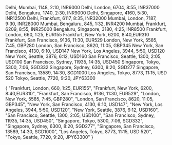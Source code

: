 Delhi, Mumbai, 1148, 2:10, INR6000
Delhi, London, 6704, 8:55, INR37000
Delhi, Bengaluru, 1740, 2:30, INR9000
Delhi, Singapore, 4160, 5:30, INR12500
Delhi, Frankfurt, 6117, 8:35, INR32000
Mumbai, London, 7187, 9:30, INR28000
Mumbai, Bengaluru, 845, 1:32, INR4200
Mumbai, Frankfurt, 6209, 8:55, INR25000
Bengaluru, Singapore, 3180, 4:25, INR8500
Frankfurt, London, 660, 1:25, EUR155
Frankfurt, New York, 6200, 8:40,EUR310
Frankfurt, San Francisco, 9136, 11:30, EUR529
London, New York, 5585, 7:45, GBP280
London, San Francisco, 8620, 11:05, GBP345
New York, San Francisco, 4130, 6:10, USD147
New York, Los Angeles, 3944, 5:50, USD120
New York, Seattle, 3876, 6:12, USD160
San Francisco, Seattle, 1300, 2:05, USD100
San Francisco, Sydney, 11935, 14:35, USD450
Singapore, Tokyo, 5300, 7:06, SGD332
Singapore, Sydney, 6300, 8:20, SGD277
Singapore, San Francisco, 13589, 14:30, SGD1000
Los Angeles, Tokyo, 8773, 11:15, USD 520
Tokyo, Seattle, 7720, 9:20, JPY63300

{ "Frankfurt, London, 660, 1:25, EUR155",
"Frankfurt, New York, 6200, 8:40,EUR310", "Frankfurt, San Francisco, 9136, 11:30, EUR529",
"London, New York, 5585, 7:45, GBP280", "London, San Francisco, 8620, 11:05, GBP345",
"New York, San Francisco, 4130, 6:10, USD147", "New York, Los Angeles, 3944, 5:50, USD120",
"New York, Seattle, 3876, 6:12, USD160", "San Francisco, Seattle, 1300, 2:05, USD100",
"San Francisco, Sydney, 11935, 14:35, USD450", "Singapore, Tokyo, 5300, 7:06, SGD332",
"Singapore, Sydney, 6300, 8:20, SGD277", "Singapore, San Francisco, 13589, 14:30, SGD1000",
"Los Angeles, Tokyo, 8773, 11:15, USD 520", "Tokyo, Seattle, 7720, 9:20, JPY63300" }
